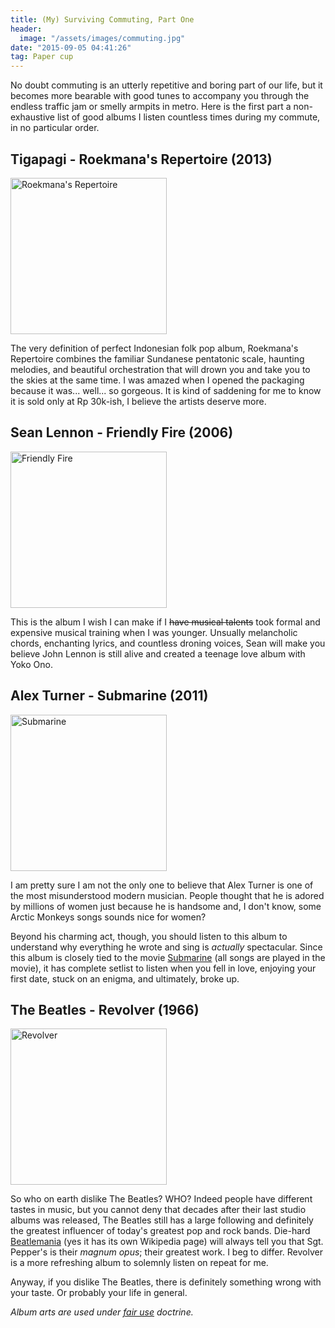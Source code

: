 ```yaml
---
title: (My) Surviving Commuting, Part One
header:
  image: "/assets/images/commuting.jpg"
date: "2015-09-05 04:41:26"
tag: Paper cup
---
```


No doubt commuting is an utterly repetitive and boring part of our life, but it becomes more bearable with good tunes to accompany you through the endless traffic jam or smelly armpits in metro. Here is the first part a non-exhaustive list of good albums I listen countless times during my commute, in no particular order.

## Tigapagi - Roekmana's Repertoire (2013)

<img src="https://38.media.tumblr.com/avatar_6ed99e496161_512.png" style="height:250px;width:250px;" alt="Roekmana's Repertoire"/>

The very definition of perfect Indonesian folk pop album, Roekmana's Repertoire combines the familiar Sundanese pentatonic scale, haunting melodies, and beautiful orchestration that will drown you and take you to the skies at the same time. I was amazed when I opened the packaging because it was... well... so gorgeous. It is kind of saddening for me to know it is sold only at Rp 30k-ish, I believe the artists deserve more.

## Sean Lennon - Friendly Fire (2006)

<img src="https://upload.wikimedia.org/wikipedia/en/a/a0/Friendly_Fire.jpg" style="height:250px;width:250px;" alt="Friendly Fire"/>

This is the album I wish I can make if I ~~have musical talents~~ took formal and expensive musical training when I was younger. Unsually melancholic chords, enchanting lyrics, and countless droning voices, Sean will make you believe John Lennon is still alive and created a teenage love album with Yoko Ono.

## Alex Turner - Submarine (2011)

<img src="https://upload.wikimedia.org/wikipedia/en/5/5e/Alex_Turner_Submarine.jpg" style="height:250px;width:250px;" alt="Submarine"/>

I am pretty sure I am not the only one to believe that Alex Turner is one of the most misunderstood modern musician. People thought that he is adored by millions of women just because he is handsome and, I don't know, some Arctic Monkeys songs sounds nice for women?

Beyond his charming act, though, you should listen to this album to understand why everything he wrote and sing is _actually_ spectacular. Since this album is closely tied to the movie [Submarine](//www.imdb.com/title/tt1440292/) (all songs are played in the movie), it has complete setlist to listen when you fell in love, enjoying your first date, stuck on an enigma, and ultimately, broke up.

## The Beatles - Revolver (1966)

<img src="https://upload.wikimedia.org/wikipedia/en/1/16/Revolver.jpg" style="height:250px;width:250px;" alt="Revolver"/>

So who on earth dislike The Beatles? WHO? Indeed people have different tastes in music, but you cannot deny that decades after their last studio albums was released, The Beatles still has a large following and definitely the greatest influencer of today's greatest pop and rock bands. Die-hard [Beatlemania](https://en.wikipedia.org/wiki/Beatlemania) (yes it has its own Wikipedia page) will always tell you that Sgt. Pepper's is their _magnum opus_; their greatest work. I beg to differ. Revolver is a more refreshing album to solemnly listen on repeat for me.

Anyway, if you dislike The Beatles, there is definitely something wrong with your taste. Or probably your life in general.

_Album arts are used under [fair use](//en.m.wikipedia.org/wiki/Fair_use) doctrine._
